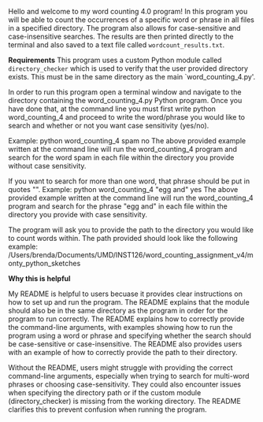 Hello and welcome to my word counting 4.0 program!
In this program you will be able to count the occurrences of a specific word or phrase in all files in a specified directory. The program also allows for case-sensitive and case-insensitive searches. The results are then printed  directly to the terminal and also saved to a text file called `wordcount_results.txt`.

**Requirements**
This program uses a custom Python module called `directory_checker` which is used to verify that the user provided directory exists. This must be in the same directory as the main `word_counting_4.py'.

In order to run this program open a terminal window and navigate to the directory containing the word_counting_4.py Python program. Once you have done that, at the command line you must first write python word_counting_4 and proceed to write the word/phrase you would like to search and whether or not you want case sensitivity (yes/no).

Example: python word_counting_4 spam no
The above provided example written at the command line will run the word_counting_4 program and search for the word spam in each file within the directory you provide without case sensitivity.

If you want to search for more than one word, that phrase should be put in quotes "".
Example: python word_counting_4 "egg and" yes
The above provided example written at the command line will run the word_counting_4 program and search for the phrase "egg and" in each file within the directory you provide with case sensitivity.

The program will ask you to provide the path to the directory you would like to count words within. The path provided should look like the following example: /Users/brenda/Documents/UMD/INST126/word_counting_assignment_v4/monty_python_sketches


**Why this is helpful**

My README is helpful to users becuase it  provides clear instructions on how to set up and run the program. The README explains that the module should also be in the same directory as the program in order for the program to run correctly. The README explains how to correctly provide the command-line arguments, with examples showing how to run the program using a word or phrase and specifying whether the search should be case-sensitive or case-insensitive. The README also provides users with an example of how to correctly provide the path to their directory. 

Without the README, users might struggle with providing the correct command-line arguments, especially when trying to search for multi-word phrases or choosing case-sensitivity. They could also encounter issues when specifying the directory path or if the custom module (directory_checker) is missing from the working directory. The README clarifies this to prevent confusion when running the program.